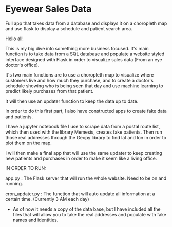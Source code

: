 # Eyewear Sales Data
Full app that takes data from a database and displays it on a choropleth map and use flask to display a schedule and patient search area.


Hello all!

This is my big dive into something more business focused. It's main function is to take data from a SQL database and populate a website styled interface designed with Flask in order to visualize sales data (From an eye doctor's office).

It's two main functions are to use a choropleth map to visualize where customers live and how much they purchase, and to create a doctor's schedule showing who is being seen that day and use machine learning to predict likely purchases from that patient.

It will then use an updater function to keep the data up to date.

In order to do this first part, I also have constructed apps to create fake data and patients.

I have a jupyter notebook file I use to scrape data from a postal route list, which then used with the library Memesis, creates fake patients. Then run those real addresses through the Geopy library to find lat and lon in order to plot them on the map.

I will then make a final app that will use the same updater to keep creating new patients and purchases in order to make it seem like a living office.

IN ORDER TO RUN:

app.py : The Flask server that will run the whole website. Need to be on and running.

cron_updater.py : The function that will auto update all information at a certain time. (Currently 3 AM each day)

* As of now it needs a copy of the data base, but I have included all the files that will allow you to take the real addresses and populate with fake names and identities.
